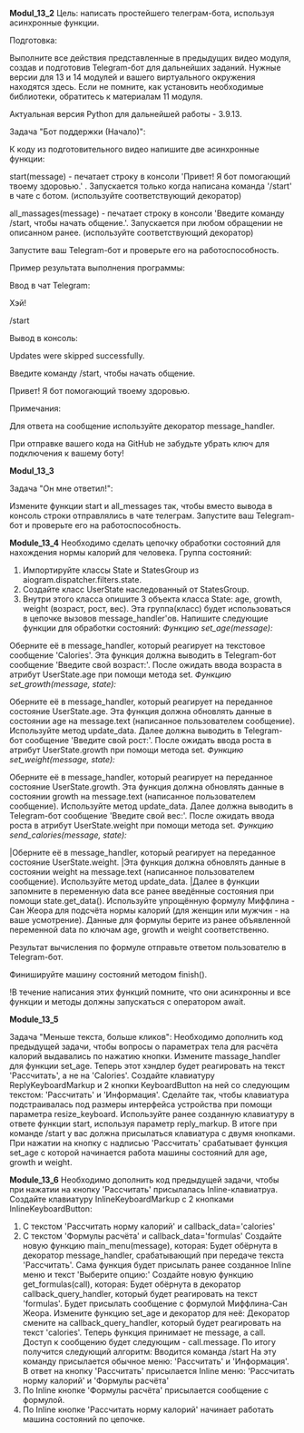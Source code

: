 __Modul_13_2__
Цель: написать простейшего телеграм-бота, используя асинхронные функции.

Подготовка:

Выполните все действия представленные в предыдущих видео модуля, создав и подготовив Telegram-бот для дальнейших заданий.
Нужные версии для 13 и 14 модулей и вашего виртуального окружения находятся здесь. Если не помните, как установить необходимые библиотеки, 
обратитесь к материалам 11 модуля.

Актуальная версия Python для дальнейшей работы - 3.9.13.

Задача "Бот поддержки (Начало)":

К коду из подготовительного видео напишите две асинхронные функции:

start(message) - печатает строку в консоли 'Привет! Я бот помогающий твоему здоровью.' . Запускается только когда написана команда '/start' 
в чате с ботом. (используйте соответствующий декоратор)

all_massages(message) - печатает строку в консоли 'Введите команду /start, чтобы начать общение.'. Запускается при любом обращении не 
описанном ранее. (используйте соответствующий декоратор)

Запустите ваш Telegram-бот и проверьте его на работоспособность.

Пример результата выполнения программы:

Ввод в чат Telegram:

Хэй!

/start

Вывод в консоль:

Updates were skipped successfully.

Введите команду /start, чтобы начать общение.

Привет! Я бот помогающий твоему здоровью.

Примечания:

Для ответа на сообщение используйте декоратор message_handler.

При отправке вашего кода на GitHub не забудьте убрать ключ для подключения к вашему боту!



__Modul_13_3__

Задача "Он мне ответил!":

Измените функции start и all_messages так, чтобы вместо вывода в консоль строки отправлялись в чате телеграм.
Запустите ваш Telegram-бот и проверьте его на работоспособность.


__Module_13_4__
Необходимо сделать цепочку обработки состояний для нахождения нормы калорий для человека.
Группа состояний:
1. Импортируйте классы State и StatesGroup из aiogram.dispatcher.filters.state.
2. Создайте класс UserState наследованный от StatesGroup.
3. Внутри этого класса опишите 3 объекта класса State: age, growth, weight (возраст, рост, вес).
Эта группа(класс) будет использоваться в цепочке вызовов message_handler'ов. Напишите следующие функции для обработки состояний:
*Функцию set_age(message):*

Оберните её в message_handler, который реагирует на текстовое сообщение 'Calories'.
Эта функция должна выводить в Telegram-бот сообщение 'Введите свой возраст:'.
После ожидать ввода возраста в атрибут UserState.age при помощи метода set.
*Функцию set_growth(message, state):*

Оберните её в message_handler, который реагирует на переданное состояние UserState.age.
Эта функция должна обновлять данные в состоянии age на message.text (написанное пользователем сообщение). Используйте метод update_data.
Далее должна выводить в Telegram-бот сообщение 'Введите свой рост:'.
После ожидать ввода роста в атрибут UserState.growth при помощи метода set.
*Функцию set_weight(message, state):*

Оберните её в message_handler, который реагирует на переданное состояние UserState.growth.
Эта функция должна обновлять данные в состоянии growth на message.text (написанное пользователем сообщение). Используйте метод update_data.
Далее должна выводить в Telegram-бот сообщение 'Введите свой вес:'.
После ожидать ввода роста в атрибут UserState.weight при помощи метода set.
*Функцию send_calories(message, state):*

|Оберните её в message_handler, который реагирует на переданное состояние UserState.weight.
|Эта функция должна обновлять данные в состоянии weight на message.text (написанное пользователем сообщение). Используйте метод update_data.
|Далее в функции запомните в переменную data все ранее введённые состояния при помощи state.get_data().
Используйте упрощённую формулу Миффлина - Сан Жеора для подсчёта нормы калорий (для женщин или мужчин - на ваше усмотрение). Данные для 
формулы берите из ранее объявленной переменной data по ключам age, growth и weight соответственно.

Результат вычисления по формуле отправьте ответом пользователю в Telegram-бот.

Финишируйте машину состояний методом finish().

!В течение написания этих функций помните, что они асинхронны и все функции и методы должны запускаться с оператором await.

__Module_13_5__

Задача "Меньше текста, больше кликов":
Необходимо дополнить код предыдущей задачи, чтобы вопросы о параметрах тела для расчёта калорий выдавались по нажатию кнопки.
Измените massage_handler для функции set_age. Теперь этот хэндлер будет реагировать на текст 'Рассчитать', а не на 'Calories'.
Создайте клавиатуру ReplyKeyboardMarkup и 2 кнопки KeyboardButton на ней со следующим текстом: 'Рассчитать' и 'Информация'.
Сделайте так, чтобы клавиатура подстраивалась под размеры интерфейса устройства при помощи параметра resize_keyboard.
Используйте ранее созданную клавиатуру в ответе функции start, используя параметр reply_markup.
В итоге при команде /start у вас должна присылаться клавиатура с двумя кнопками. При нажатии на кнопку с надписью 'Рассчитать'
срабатывает функция set_age с которой начинается работа машины состояний для age, growth и weight.

__Module_13_6__
Необходимо дополнить код предыдущей задачи, чтобы при нажатии на кнопку 'Рассчитать' присылалась Inline-клавиатруа.
Создайте клавиатуру InlineKeyboardMarkup с 2 кнопками InlineKeyboardButton:
1. С текстом 'Рассчитать норму калорий' и callback_data='calories'
2. С текстом 'Формулы расчёта' и callback_data='formulas'
Создайте новую функцию main_menu(message), которая:
Будет обёрнута в декоратор message_handler, срабатывающий при передаче текста 'Рассчитать'.
Сама функция будет присылать ранее созданное Inline меню и текст 'Выберите опцию:'
Создайте новую функцию get_formulas(call), которая:
Будет обёрнута в декоратор callback_query_handler, который будет реагировать на текст 'formulas'.
Будет присылать сообщение с формулой Миффлина-Сан Жеора.
Измените функцию set_age и декоратор для неё:
Декоратор смените на callback_query_handler, который будет реагировать на текст 'calories'.
Теперь функция принимает не message, а call. Доступ к сообщению будет следующим - call.message.
По итогу получится следующий алгоритм:
Вводится команда /start
На эту команду присылается обычное меню: 'Рассчитать' и 'Информация'.
В ответ на кнопку 'Рассчитать' присылается Inline меню: 'Рассчитать норму калорий' и 'Формулы расчёта'
1. По Inline кнопке 'Формулы расчёта' присылается сообщение с формулой.
2. По Inline кнопке 'Рассчитать норму калорий' начинает работать машина состояний по цепочке.

